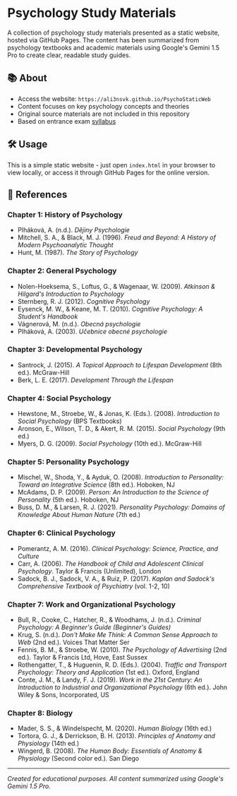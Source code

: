 # Psychology Study Materials

A collection of psychology study materials presented as a static website, hosted via GitHub Pages. The content has been summarized from psychology textbooks and academic materials using Google's Gemini 1.5 Pro to create clear, readable study guides.

## 📚 About

- Access the website: `https://ali3nsvk.github.io/PsychoStaticWeb`
- Content focuses on key psychology concepts and theories
- Original source materials are not included in this repository
- Based on entrance exam [syllabus](https://psych.upol.cz/uchazecum/prijimaci-zkousky/)

## 🛠️ Usage

This is a simple static website - just open `index.html` in your browser to view locally, or access it through GitHub Pages for the online version.

## 📖 References

### Chapter 1: History of Psychology
- Plháková, A. (n.d.). *Dějiny Psychologie*
- Mitchell, S. A., & Black, M. J. (1996). *Freud and Beyond: A History of Modern Psychoanalytic Thought*
- Hunt, M. (1987). *The Story of Psychology*

### Chapter 2: General Psychology
- Nolen-Hoeksema, S., Loftus, G., & Wagenaar, W. (2009). *Atkinson & Hilgard's Introduction to Psychology*
- Sternberg, R. J. (2012). *Cognitive Psychology*
- Eysenck, M. W., & Keane, M. T. (2010). *Cognitive Psychology: A Student's Handbook*
- Vágnerová, M. (n.d.). *Obecná psychologie*
- Plháková, A. (2003). *Učebnice obecné psychologie*

### Chapter 3: Developmental Psychology
- Santrock, J. (2015). *A Topical Approach to Lifespan Development* (8th ed.). McGraw-Hill
- Berk, L. E. (2017). *Development Through the Lifespan*

### Chapter 4: Social Psychology
- Hewstone, M., Stroebe, W., & Jonas, K. (Eds.). (2008). *Introduction to Social Psychology* (BPS Textbooks)
- Aronson, E., Wilson, T. D., & Akert, R. M. (2015). *Social Psychology* (9th ed.)
- Myers, D. G. (2009). *Social Psychology* (10th ed.). McGraw-Hill

### Chapter 5: Personality Psychology
- Mischel, W., Shoda, Y., & Ayduk, O. (2008). *Introduction to Personality: Toward an Integrative Science* (8th ed.). Hoboken, NJ
- McAdams, D. P. (2009). *Person: An Introduction to the Science of Personality* (5th ed.). Hoboken, NJ
- Buss, D. M., & Larsen, R. J. (2021). *Personality Psychology: Domains of Knowledge About Human Nature* (7th ed.)

### Chapter 6: Clinical Psychology
- Pomerantz, A. M. (2016). *Clinical Psychology: Science, Practice, and Culture*
- Carr, A. (2006). *The Handbook of Child and Adolescent Clinical Psychology*. Taylor & Francis (Unlimited), London
- Sadock, B. J., Sadock, V. A., & Ruiz, P. (2017). *Kaplan and Sadock's Comprehensive Textbook of Psychiatry* (vol. 1-2, 10)

### Chapter 7: Work and Organizational Psychology
- Bull, R., Cooke, C., Hatcher, R., & Woodhams, J. (n.d.). *Criminal Psychology: A Beginner's Guide (Beginner's Guides)*
- Krug, S. (n.d.). *Don't Make Me Think: A Common Sense Approach to Web* (2nd ed.). Voices That Matter Ser
- Fennis, B. M., & Stroebe, W. (2010). *The Psychology of Advertising* (2nd ed.). Taylor & Francis Ltd, Hove, East Sussex
- Rothengatter, T., & Huguenin, R. D. (Eds.). (2004). *Traffic and Transport Psychology: Theory and Application* (1st ed.). Oxford, England
- Conte, J. M., & Landy, F. J. (2019). *Work in the 21st Century: An Introduction to Industrial and Organizational Psychology* (6th ed.). John Wiley & Sons, Incorporated, US

### Chapter 8: Biology
- Mader, S. S., & Windelspecht, M. (2020). *Human Biology* (16th ed.)
- Tortora, G. J., & Derrickson, B. H. (2013). *Principles of Anatomy and Physiology* (14th ed.)
- Wingerd, B. (2008). *The Human Body: Essentials of Anatomy & Physiology* (Second color ed.). San Diego

---
*Created for educational purposes. All content summarized using Google's Gemini 1.5 Pro.*
